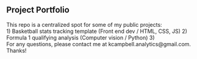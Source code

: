 <h2> Project Portfolio</h2>
This repo is a centralized spot for some of my public projects:
<br>
1) Basketball stats tracking template (Front end dev / HTML, CSS, JS)
2) Formula 1 qualifying analysis (Computer vision / Python)
3) 
<br>
For any questions, please contact me at kcampbell.analytics@gmail.com. Thanks!







